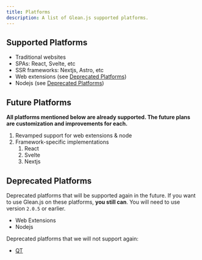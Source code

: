 ```yaml
---
title: Platforms
description: A list of Glean.js supported platforms.
---
```


## Supported Platforms

- Traditional websites
- SPAs: React, Svelte, etc
- SSR frameworks: Nextjs, Astro, etc
- Web extensions (see [Deprecated Platforms](#deprecated-platforms))
- Nodejs (see [Deprecated Platforms](#deprecated-platforms))

## Future Platforms

**All platforms mentioned below are already supported. The future plans are
customization and improvements for each.**

1. Revamped support for web extensions & node
2. Framework-specific implementations
   1. React
   2. Svelte
   3. Nextjs

## Deprecated Platforms

Deprecated platforms that will be supported again in the future. If you want to
use Glean.js on these platforms, **you still can**. You will need to use version
`2.0.5` or earlier.

- Web Extensions
- Nodejs

Deprecated platforms that we will not support again:

- <a href="https://www.qt.io/product/qt-for-desktop" target="_blank">QT</a>

